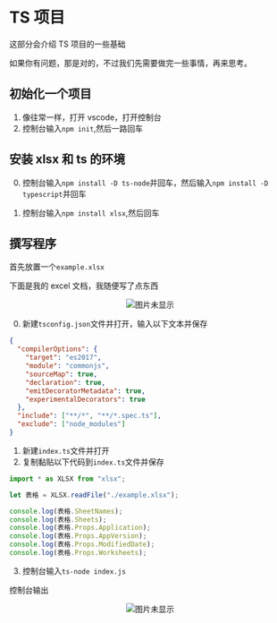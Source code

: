 # TS 项目

这部分会介绍 TS 项目的一些基础

如果你有问题，那是对的，不过我们先需要做完一些事情，再来思考。

## 初始化一个项目

1. 像往常一样，打开 vscode，打开控制台
2. 控制台输入`npm init`,然后一路回车

## 安装 xlsx 和 ts 的环境

0. 控制台输入`npm install -D ts-node`并回车，然后输入`npm install -D typescript`并回车

1. 控制台输入`npm install xlsx`,然后回车

## 撰写程序

首先放置一个`example.xlsx`

下面是我的 excel 文档，我随便写了点东西

<center><img :src="$withBase('/project/xlsx.png')" alt="图片未显示"></center>

0. 新建`tsconfig.json`文件并打开，输入以下文本并保存

```json
{
  "compilerOptions": {
    "target": "es2017",
    "module": "commonjs",
    "sourceMap": true,
    "declaration": true,
    "emitDecoratorMetadata": true,
    "experimentalDecorators": true
  },
  "include": ["**/*", "**/*.spec.ts"],
  "exclude": ["node_modules"]
}
```

1. 新建`index.ts`文件并打开
2. 复制黏贴以下代码到`index.ts`文件并保存

```js
import * as XLSX from "xlsx";

let 表格 = XLSX.readFile("./example.xlsx");

console.log(表格.SheetNames);
console.log(表格.Sheets);
console.log(表格.Props.Application);
console.log(表格.Props.AppVersion);
console.log(表格.Props.ModifiedDate);
console.log(表格.Props.Worksheets);
```

3.  控制台输入`ts-node index.js`

控制台输出

<center><img :src="$withBase('/project/tspro.png')" alt="图片未显示"></center>

